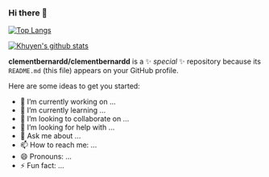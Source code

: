 ### Hi there 👋



[![Top Langs](https://github-readme-stats.vercel.app/api/top-langs/?username=clementbernardd)](https://github.com/clementbernardd/github-readme-stats)

[![Khuyen's github stats](https://github-readme-stats.vercel.app/api?username=clementbernardd&count_private=true&show_icons=true&theme=radical&hide_rank=false)](https://github.com/clementbernardd/github-readme-stats)


**clementbernardd/clementbernardd** is a ✨ _special_ ✨ repository because its `README.md` (this file) appears on your GitHub profile.

Here are some ideas to get you started:

- 🔭 I’m currently working on ...
- 🌱 I’m currently learning ...
- 👯 I’m looking to collaborate on ...
- 🤔 I’m looking for help with ...
- 💬 Ask me about ...
- 📫 How to reach me: ...
- 😄 Pronouns: ...
- ⚡ Fun fact: ...

